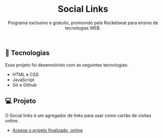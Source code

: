 <h1 align="center"> Social Links </h1>

<p align="center">
Programa exclusivo e gratuito, promovido pela Rocketseat para ensino de tecnologias WEB.
</p>

<br>

## 🚀 Tecnologias

Esse projeto foi desenvolvido com as seguintes tecnologias:

- HTML e CSS
- JavaScript
- Git e Github

## 💻 Projeto

O Social links é um agregador de links para usar como cartão de visitas online.

- [Acesse o projeto finalizado, online](https://github.com/Samuelhenrq/social_links)
